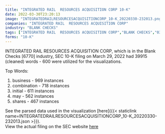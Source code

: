```yaml
---
title: "INTEGRATED RAIL  RESOURCES ACQUISITION CORP 10-K"
date: 2022-03-30T23:20:13
image: "INTEGRATEDRAILRESOURCESACQUISITIONCORP_10-K_20220330-232013.png"
companies: "INTEGRATED RAIL  RESOURCES ACQUISITION CORP"
industry: "BLANK CHECKS"
tags: ["INTEGRATED RAIL  RESOURCES ACQUISITION CORP","BLANK CHECKS","03-29-2022","10-K"]
forms: "10-K"
---
```

INTEGRATED RAIL  RESOURCES ACQUISITION CORP, which is in the Blank Checks [6770] industry, SEC 10-K filing on March 29, 2022 had 39915 (cleaned) words - 600 were utilized for the visualizations.

Top Words:
1. business - 969 instances
2. combination - 718 instances
3. initial - 611 instances
4. may - 562 instances
5. shares - 467 instances


See the parsed data used in the visualization [here]({{< staticlink name=INTEGRATEDRAILRESOURCESACQUISITIONCORP_10-K_20220330-232013.json >}}).  
View the actual filing on the SEC website [here](https://www.sec.gov/Archives/edgar/data/1854795/0001193125-22-088132.txt)